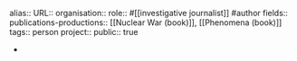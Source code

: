 alias::
URL::
organisation::
role:: #[[investigative journalist]] #author 
fields::
publications-productions:: [[Nuclear War (book)]], [[Phenomena (book)]] 
tags:: person
project::
public:: true

-